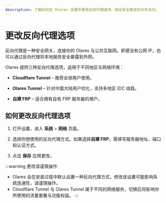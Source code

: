 ```yaml
---
description: 了解如何在 Olares 设置中更改反向代理选项，保证安全稳定的对外访问。
---
```


# 更改反向代理选项

反向代理是一种安全网关，连接你的 Olares 与公共互联网。即便没有公网 IP，也可以通过反向代理将本地服务安全暴露到外网。

Olares 提供三种反向代理选项，适用于不同地区与网络环境：

- **Cloudflare Tunnel** – 推荐全球用户使用。

- **Olares Tunnel** – 针对中国大陆用户优化，支持多地区 IDC 线路。

- **自建 FRP** – 适合拥有自有 FRP 服务器的用户。

## 如何更改反向代理选项

1. 打开设置，进入 **系统** > **网络** 页面。

2. 选择你想使用的反向代理方式。如果选择**自建 FRP**，需填写服务器地址、端口和认证方式。

3. 点击 **保存** 应用更改。

:::warning 更改请谨慎操作
- Olares 会在安装过程中默认设置一种反向代理方式，修改该设置可能影响系统连通性，请谨慎操作。
- Cloudflare Tunnel 与 Olares Tunnel 属于不同的网络服务，切换后将影响你所使用的流量套餐与功能权益。
  :::
